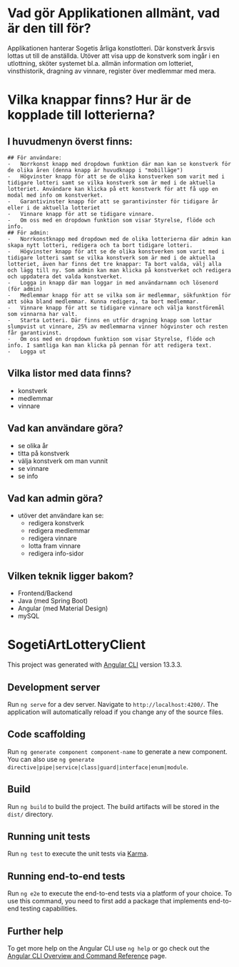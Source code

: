 # Vad gör Applikationen allmänt, vad är den till för?

Applikationen hanterar Sogetis årliga konstlotteri. Där konstverk årsvis
lottas ut till de anställda. Utöver att visa upp de konstverk som ingår i en utlottning, sköter
systemet bl.a. allmän information om lotteriet, vinsthistorik, dragning av vinnare, register
över medlemmar med mera.

# Vilka knappar finns? Hur är de kopplade till lotterierna?

## I huvudmenyn överst finns:

    ## För användare:
    -   Norrkonst knapp med dropdown funktion där man kan se konstverk för de olika åren (denna knapp är huvudknapp i "mobilläge")
    -   Högvinster knapp för att se de olika konstverken som varit med i tidigare lotteri samt se vilka konstverk som är med i de aktuella lotteriet. Användare kan klicka på ett konstverk för att få upp en modal med info om konstverket.
    -   Garantivinster knapp för att se garantivinster för tidigare år eller i de aktuella lotteriet
    -   Vinnare knapp för att se tidigare vinnare.
    -   Om oss med en dropdown funktion som visar Styrelse, flöde och info.
    ## För admin:
    -   Norrkonstknapp med dropdown med de olika lotterierna där admin kan skapa nytt lotteri, redigera och ta bort tidigare lotteri.
    -   Högvinster knapp för att se de olika konstverken som varit med i tidigare lotteri samt se vilka konstverk som är med i de aktuella lotteriet, även har finns det tre knappar: Ta bort valda, välj alla och lägg till ny. Som admin kan man klicka på konstverket och redigera och uppdatera det valda konstverket.
    -   Logga in knapp där man loggar in med användarnamn och lösenord (för admin)
    -   Medlemmar knapp för att se vilka som är medlemmar, sökfunktion för att söka bland medlemmar. Kunna redigera, ta bort medlemmar.
    -   Vinnare knapp för att se tidigare vinnare och välja konstföremål som vinnarna har valt.
    -   Starta Lotteri. Där finns en utför dragning knapp som lottar slumpvist ut vinnare, 25% av medlemmarna vinner högvinster och resten får garantivinst.
    -   Om oss med en dropdown funktion som visar Styrelse, flöde och info. I samtliga kan man klicka på pennan för att redigera text.
    -   Logga ut

## Vilka listor med data finns?

-   konstverk
-   medlemmar
-   vinnare

## Vad kan användare göra?

-   se olika år
-   titta på konstverk
-   välja konstverk om man vunnit
-   se vinnare
-   se info

## Vad kan admin göra?

-   utöver det användare kan se:
    -   redigera konstverk
    -   redigera medlemmar
    -   redigera vinnare
    -   lotta fram vinnare
    -   redigera info-sidor

## Vilken teknik ligger bakom?

-   Frontend/Backend
-   Java (med Spring Boot)
-   Angular (med Material Design)
-   mySQL

# SogetiArtLotteryClient

This project was generated with [Angular CLI](https://github.com/angular/angular-cli) version 13.3.3.

## Development server

Run `ng serve` for a dev server. Navigate to `http://localhost:4200/`. The application will automatically reload if you change any of the source files.

## Code scaffolding

Run `ng generate component component-name` to generate a new component. You can also use `ng generate directive|pipe|service|class|guard|interface|enum|module`.

## Build

Run `ng build` to build the project. The build artifacts will be stored in the `dist/` directory.

## Running unit tests

Run `ng test` to execute the unit tests via [Karma](https://karma-runner.github.io).

## Running end-to-end tests

Run `ng e2e` to execute the end-to-end tests via a platform of your choice. To use this command, you need to first add a package that implements end-to-end testing capabilities.

## Further help

To get more help on the Angular CLI use `ng help` or go check out the [Angular CLI Overview and Command Reference](https://angular.io/cli) page.
